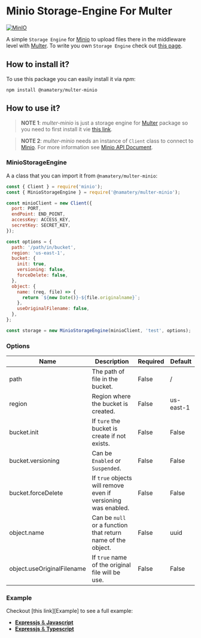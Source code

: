 <h1>Minio Storage-Engine For Multer</h1>

[![MinIO](https://raw.githubusercontent.com/minio/minio/master/.github/logo.svg?sanitize=true)](https://min.io)

A simple `Storage Engine` for [Minio][MinioGithub] to upload files there in the middleware level with [Multer][MinioGithub]. To write you own `Storage Engine` check out [this page][MulterStorageEngine].

## How to install it?

To use this package you can easily install it via _npm_:

```
npm install @namatery/multer-minio
```

## How to use it?

> **NOTE 1**: _multer-minio_ is just a storage engine for [Multer][MulterGithub] package so you need to first install it vie [this link][MulterNPM].

> **NOTE 2**: _multer-minio_ needs an instance of `Client` class to connect to [Minio][MinioGithub]. For more information see [Minio API Document][MinioAPIDocument].

### MinioStorageEngine

A a class that you can import it from `@namatery/multer-minio`:

```javascript
const { Client } = require('minio');
const { MinioStorageEngine } = require('@namatery/multer-minio');

const minioClient = new Client({
  port: PORT,
  endPoint: END_POINT,
  accessKey: ACCESS_KEY,
  secretKey: SECRET_KEY,
});

const options = {
  path: '/path/in/bucket',
  region: 'us-east-1',
  bucket: {
    init: true,
    versioning: false,
    forceDelete: false,
  },
  object: {
    name: (req, file) => {
      return `${new Date()}-${file.originalname}`;
    },
    useOriginalFilename: false,
  },
};

const storage = new MinioStorageEngine(minioClient, 'test', options);
```

### Options

| Name                       | Description                                                   | Required | Default   |
| -------------------------- | ------------------------------------------------------------- | -------- | --------- |
| path                       | The path of file in the bucket.                               | False    | /         |
| region                     | Region where the bucket is created.                           | False    | us-east-1 |
| bucket.init                | If `ture` the bucket is create if not exists.                 | False    | False     |
| bucket.versioning          | Can be `Enabled` or `Suspended`.                              | False    | False     |
| bucket.forceDelete         | If `true` objects will remove even if versioning was enabled. | False    | False     |
| object.name                | Can be `null` or a function that return name of the object.   | False    | uuid      |
| object.useOriginalFilename | If `true` name of the original file will be use.              | False    | False     |

### Example

Checkout [this link][Example] to see a full example:

- [**Expressjs** & **Javascript**][ExpressJavascriptExample]
- [**Expressjs** & **Typescript**][ExpressTypescriptExample]

[comment]: <> (Links)
[MulterMinio]: https://github.com/alireza12prom/multer-minio
[MulterGithub]: https://github.com/expressjs/multer
[MulterNPM]: https://www.npmjs.com/package/multer
[MulterStorageEngine]: https://github.com/expressjs/multer/blob/master/StorageEngine.md
[MinioGithub]: https://github.com/minio/minio
[MinioAPIDocument]: https://min.io/docs/minio/linux/developers/javascript/API.html
[ExpressJavascriptExample]: ./example/express-javascript.js
[ExpressTypescriptExample]: ./example/express-typescript.ts
